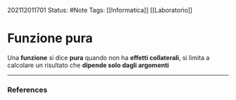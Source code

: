202112011701
Status: #Note
Tags: [[Informatica]] [[Laboratorio]]

# Funzione pura

Una **funzione** si dice **pura** quando non ha **effetti collaterali**, si limita a calcolare un risultato che **dipende solo dagli argomenti**

---
### References